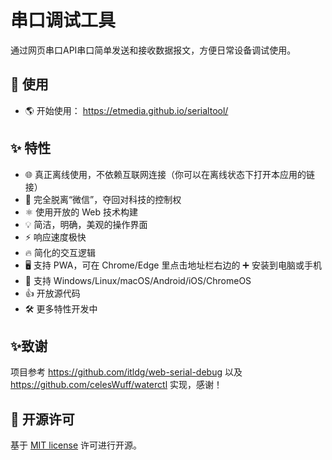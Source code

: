 # 串口调试工具
通过网页串口API串口简单发送和接收数据报文，方便日常设备调试使用。

## 🏃 使用
- 🌎 开始使用： https://etmedia.github.io/serialtool/

## ✨ 特性
- 🌐 真正离线使用，不依赖互联网连接（你可以在离线状态下打开本应用的链接）
- 🖕 完全脱离“微信”，夺回对科技的控制权
- ⚛️ 使用开放的 Web 技术构建
- 💡 简洁，明确，美观的操作界面
- ⚡ 响应速度极快
- 🔥 简化的交互逻辑
- 🖥️ 支持 PWA，可在 Chrome/Edge 里点击地址栏右边的 ➕ 安装到电脑或手机
- 📱 支持 Windows/Linux/macOS/Android/iOS/ChromeOS
- 👍 开放源代码
- 🛠 更多特性开发中

## ✨致谢
项目参考 https://github.com/itldg/web-serial-debug 以及 https://github.com/celesWuff/waterctl 实现，感谢！

## 📜 开源许可
基于 [MIT license](https://opensource.org/licenses/MIT) 许可进行开源。
